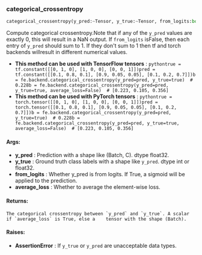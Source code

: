 

### categorical_crossentropy
```python
categorical_crossentropy(y_pred:~Tensor, y_true:~Tensor, from_logits:bool=False, average_loss:bool=True) -> ~Tensor
```
Compute categorical crossentropy.Note that if any of the `y_pred` values are exactly 0, this will result in a NaN output. If `from_logits` isFalse, then each entry of `y_pred` should sum to 1. If they don't sum to 1 then tf and torch backends willresult in different numerical values.
* **This method can be used with TensorFlow tensors** : ```pythontrue = tf.constant([[0, 1, 0], [1, 0, 0], [0, 0, 1]])pred = tf.constant([[0.1, 0.8, 0.1], [0.9, 0.05, 0.05], [0.1, 0.2, 0.7]])b = fe.backend.categorical_crossentropy(y_pred=pred, y_true=true)  # 0.228b = fe.backend.categorical_crossentropy(y_pred=pred, y_true=true, average_loss=False)  # [0.223, 0.105, 0.356]```
* **This method can be used with PyTorch tensors** : ```pythontrue = torch.tensor([[0, 1, 0], [1, 0, 0], [0, 0, 1]])pred = torch.tensor([[0.1, 0.8, 0.1], [0.9, 0.05, 0.05], [0.1, 0.2, 0.7]])b = fe.backend.categorical_crossentropy(y_pred=pred, y_true=true)  # 0.228b = fe.backend.categorical_crossentropy(y_pred=pred, y_true=true, average_loss=False)  # [0.223, 0.105, 0.356]```

#### Args:

* **y_pred** :  Prediction with a shape like (Batch, C). dtype float32.
* **y_true** :  Ground truth class labels with a shape like `y_pred`. dtype int or float32.
* **from_logits** :  Whether y_pred is from logits. If True, a sigmoid will be applied to the prediction.
* **average_loss** :  Whether to average the element-wise loss.

#### Returns:
    The categorical crossentropy between `y_pred` and `y_true`. A scalar if `average_loss` is True, else a    tensor with the shape (Batch).

#### Raises:

* **AssertionError** :  If `y_true` or `y_pred` are unacceptable data types.